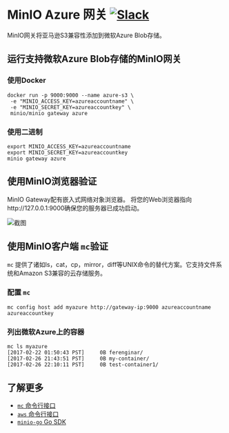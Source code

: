 
# MinIO Azure 网关 [![Slack](https://slack.min.io/slack?type=svg)](https://slack.min.io)
MinIO网关将亚马逊S3兼容性添加到微软Azure Blob存储。

## 运行支持微软Azure Blob存储的MinIO网关
### 使用Docker
```
docker run -p 9000:9000 --name azure-s3 \
 -e "MINIO_ACCESS_KEY=azureaccountname" \
 -e "MINIO_SECRET_KEY=azureaccountkey" \
 minio/minio gateway azure
```

### 使用二进制
```
export MINIO_ACCESS_KEY=azureaccountname
export MINIO_SECRET_KEY=azureaccountkey
minio gateway azure
```
## 使用MinIO浏览器验证
MinIO Gateway配有嵌入式网络对象浏览器。 将您的Web浏览器指向http://127.0.0.1:9000确保您的服务器已成功启动。

![截图](https://github.com/RTradeLtd/s3x/blob/master/docs/screenshots/minio-browser-gateway.png?raw=true)
## 使用MinIO客户端 `mc`验证
`mc` 提供了诸如ls，cat，cp，mirror，diff等UNIX命令的替代方案。它支持文件系统和Amazon S3兼容的云存储服务。

### 配置 `mc`
```
mc config host add myazure http://gateway-ip:9000 azureaccountname azureaccountkey
```

### 列出微软Azure上的容器
```
mc ls myazure
[2017-02-22 01:50:43 PST]     0B ferenginar/
[2017-02-26 21:43:51 PST]     0B my-container/
[2017-02-26 22:10:11 PST]     0B test-container1/
```

## 了解更多
- [`mc` 命令行接口](https://docs.min.io/cn/minio-client-quickstart-guide)
- [`aws` 命令行接口](https://docs.min.io/cn/aws-cli-with-minio)
- [`minio-go` Go SDK](https://docs.min.io/cn/golang-client-quickstart-guide)

